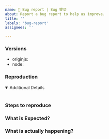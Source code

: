 ```yaml
---
name: 🚨 Bug report | Bug 提交
about: Report a bug report to help us improve.
title: ''
labels: 'bug-report'
assignees: ''

---
```


<!-- 💚 Thanks for your time to make us better with your feedbacks 💚
👍 A properly detailed bug report can save a LOT of time and help fixing issues as soon as possible.
-->

### Versions

- originjs: <!-- ex: v0.1.0 -->
- node: <!-- ex: v12.14.0 -->

### Reproduction

<!--
Link to a minimal test case based on one of:
- A GitHub repository that can reproduce the bug
Without a reproduction, it is so hard to address problem :(
-->

<details open>
<summary>Additional Details</summary>
<br>
<!-- Attaching `config`, dependencies, logs or code snippets would help to find the issue -->
</details>

### Steps to reproduce


### What is Expected?


### What is actually happening?

